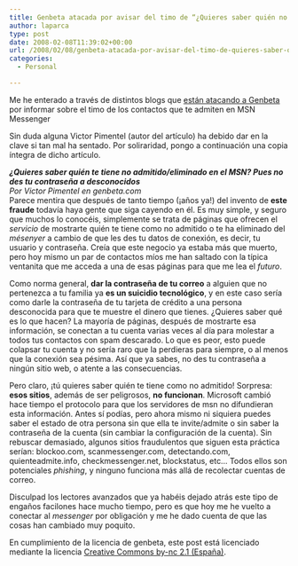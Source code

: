 ```yaml
---
title: Genbeta atacada por avisar del timo de “¿Quieres saber quién no te admite en el messenger?”
author: laparca
type: post
date: 2008-02-08T11:39:02+00:00
url: /2008/02/08/genbeta-atacada-por-avisar-del-timo-de-quieres-saber-quien-no-te-admite-en-el-messenger/
categories:
  - Personal

---
```

Me he enterado a través de distintos blogs que <a href="http://mla.com.es/2008/02/08/genbeta-atacada-por-avisar-del-timo-de-%c2%bfquieres-saber-quien-no-te-admite-en-el-messenger/" target="_blank">están atacando a Genbeta</a> por informar sobre el timo de los contactos que te admiten en MSN Messenger

Sin duda alguna Victor Pimentel (autor del artículo) ha debido dar en la clave si tan mal ha sentado. Por soliraridad, pongo a continuación una copia íntegra de dicho artículo.

<span id="more-577"></span>_**¿Quieres saber quién te tiene no admitido/eliminado en el MSN? Pues no des tu contraseña a desconocidos**_  
 _Por Victor Pimentel en genbeta.com_  
Parece mentira que después de tanto tiempo (¡años ya!) del invento de **este fraude** todavía haya gente que siga cayendo en él. Es muy simple, y seguro que muchos lo conocéis, simplemente se trata de páginas que ofrecen el _servicio_ de mostrarte quién te tiene como no admitido o te ha eliminado del _mésenyer_ a cambio de que les des tu datos de conexión, es decir, tu usuario y contraseña. Creía que este negocio ya estaba más que muerto, pero hoy mismo un par de contactos míos me han saltado con la típica ventanita que me acceda a una de esas páginas para que me lea el _futuro_.

Como norma general, **dar la contraseña de tu correo** a alguien que no pertenezca a tu familia ya **es un suicidio tecnológico**, y en este caso sería como darle la contraseña de tu tarjeta de crédito a una persona desconocida para que te muestre el dinero que tienes. ¿Quieres saber qué es lo que hacen? La mayoría de páginas, después de mostrarte esa información, se conectan a tu cuenta varias veces al día para molestar a todos tus contactos con spam descarado. Lo que es peor, esto puede colapsar tu cuenta y no sería raro que la perdieras para siempre, o al menos que la conexión sea pésima. Así que ya sabes, no des tu contraseña a ningún sitio web, o atente a las consecuencias.

<a title="more" name="more"></a>

Pero claro, ¡tú quieres saber quién te tiene como no admitido! Sorpresa: **esos sitios**, además de ser peligrosos, **no funcionan**. Microsoft cambió hace tiempo el protocolo para que los servidores de msn no difundieran esta información. Antes sí podías, pero ahora mismo ni siquiera puedes saber el estado de otra persona sin que ella te invite/admite o sin saber la contraseña de la cuenta (sin cambiar la configuración de la cuenta). Sin rebuscar demasiado, algunos sitios fraudulentos que siguen esta práctica serían: blockoo.com, scanmessenger.com, detectando.com, quienteadmite.info, checkmessenger.net, blockstatus, etc… Todos ellos son potenciales _phishing_, y ninguno funciona más allá de recolectar cuentas de correo.

Disculpad los lectores avanzados que ya habéis dejado atrás este tipo de engaños facilones hace mucho tiempo, pero es que hoy me he vuelto a conectar al _messenger_ por obligación y me he dado cuenta de que las cosas han cambiado muy poquito.

En cumplimiento de la licencia de genbeta, este post está licenciado mediante la licencia [Creative Commons by-nc 2.1 (España)][1].

 [1]: http://creativecommons.org/licenses/by-nc/2.1/es/